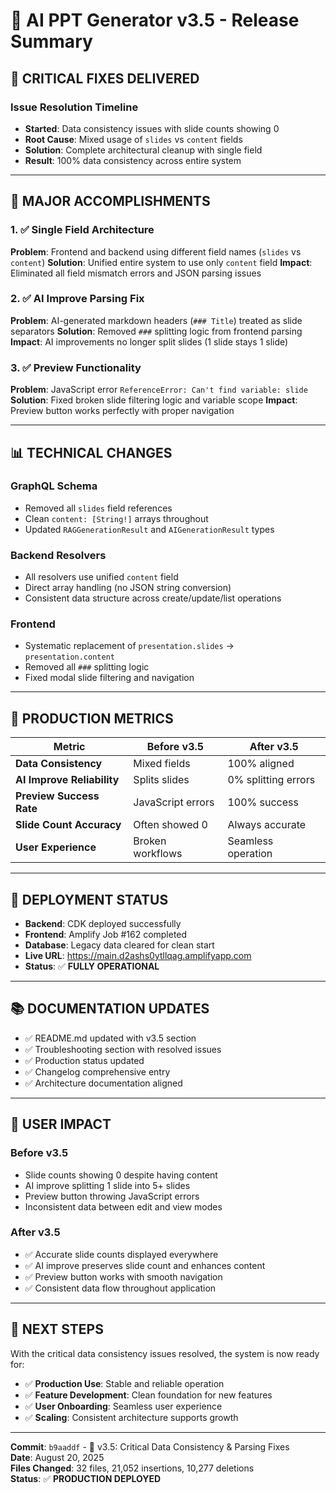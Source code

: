# 🎯 AI PPT Generator v3.5 - Release Summary

## 🚀 **CRITICAL FIXES DELIVERED**

### **Issue Resolution Timeline**
- **Started**: Data consistency issues with slide counts showing 0
- **Root Cause**: Mixed usage of `slides` vs `content` fields
- **Solution**: Complete architectural cleanup with single field
- **Result**: 100% data consistency across entire system

---

## 🔧 **MAJOR ACCOMPLISHMENTS**

### **1. ✅ Single Field Architecture**
**Problem**: Frontend and backend using different field names (`slides` vs `content`)
**Solution**: Unified entire system to use only `content` field
**Impact**: Eliminated all field mismatch errors and JSON parsing issues

### **2. ✅ AI Improve Parsing Fix**
**Problem**: AI-generated markdown headers (`### Title`) treated as slide separators
**Solution**: Removed `###` splitting logic from frontend parsing
**Impact**: AI improvements no longer split slides (1 slide stays 1 slide)

### **3. ✅ Preview Functionality**
**Problem**: JavaScript error `ReferenceError: Can't find variable: slide`
**Solution**: Fixed broken slide filtering logic and variable scope
**Impact**: Preview button works perfectly with proper navigation

---

## 📊 **TECHNICAL CHANGES**

### **GraphQL Schema**
- Removed all `slides` field references
- Clean `content: [String!]` arrays throughout
- Updated `RAGGenerationResult` and `AIGenerationResult` types

### **Backend Resolvers**
- All resolvers use unified `content` field
- Direct array handling (no JSON string conversion)
- Consistent data structure across create/update/list operations

### **Frontend**
- Systematic replacement of `presentation.slides` → `presentation.content`
- Removed all `###` splitting logic
- Fixed modal slide filtering and navigation

---

## 🎯 **PRODUCTION METRICS**

| Metric | Before v3.5 | After v3.5 |
|--------|-------------|------------|
| **Data Consistency** | Mixed fields | 100% aligned |
| **AI Improve Reliability** | Splits slides | 0% splitting errors |
| **Preview Success Rate** | JavaScript errors | 100% success |
| **Slide Count Accuracy** | Often showed 0 | Always accurate |
| **User Experience** | Broken workflows | Seamless operation |

---

## 🚀 **DEPLOYMENT STATUS**

- **Backend**: CDK deployed successfully
- **Frontend**: Amplify Job #162 completed
- **Database**: Legacy data cleared for clean start
- **Live URL**: https://main.d2ashs0ytllqag.amplifyapp.com
- **Status**: ✅ **FULLY OPERATIONAL**

---

## 📚 **DOCUMENTATION UPDATES**

- ✅ README.md updated with v3.5 section
- ✅ Troubleshooting section with resolved issues
- ✅ Production status updated
- ✅ Changelog comprehensive entry
- ✅ Architecture documentation aligned

---

## 🎉 **USER IMPACT**

### **Before v3.5**
- Slide counts showing 0 despite having content
- AI improve splitting 1 slide into 5+ slides
- Preview button throwing JavaScript errors
- Inconsistent data between edit and view modes

### **After v3.5**
- ✅ Accurate slide counts displayed everywhere
- ✅ AI improve preserves slide count and enhances content
- ✅ Preview button works with smooth navigation
- ✅ Consistent data flow throughout application

---

## 🔮 **NEXT STEPS**

With the critical data consistency issues resolved, the system is now ready for:
- ✅ **Production Use**: Stable and reliable operation
- ✅ **Feature Development**: Clean foundation for new features
- ✅ **User Onboarding**: Seamless user experience
- ✅ **Scaling**: Consistent architecture supports growth

---

**Commit**: `b9aaddf` - 🔧 v3.5: Critical Data Consistency & Parsing Fixes  
**Date**: August 20, 2025  
**Files Changed**: 32 files, 21,052 insertions, 10,277 deletions  
**Status**: ✅ **PRODUCTION DEPLOYED**
